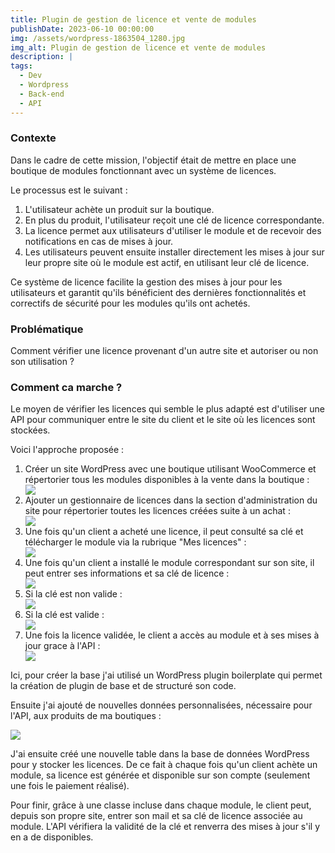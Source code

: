 ```yaml
---
title: Plugin de gestion de licence et vente de modules
publishDate: 2023-06-10 00:00:00
img: /assets/wordpress-1863504_1280.jpg
img_alt: Plugin de gestion de licence et vente de modules
description: |
tags:
  - Dev
  - Wordpress
  - Back-end
  - API
---
```


<h3>Contexte</h3>
Dans le cadre de cette mission, l'objectif était de mettre en place une boutique de modules fonctionnant avec un système de licences.

Le processus est le suivant :

<ol>
<li>L'utilisateur achète un produit sur la boutique.</li>
<li>En plus du produit, l'utilisateur reçoit une clé de licence correspondante.</li>
<li>La licence permet aux utilisateurs d'utiliser le module et de recevoir des notifications en cas de mises à jour.</li>
<li>Les utilisateurs peuvent ensuite installer directement les mises à jour sur leur propre site où le module est actif, en utilisant leur clé de licence.</li>
</ol>

Ce système de licence facilite la gestion des mises à jour pour les utilisateurs et garantit qu'ils bénéficient des dernières fonctionnalités et correctifs de sécurité pour les modules qu'ils ont achetés.

<h3>Problématique</h3>
Comment vérifier une licence provenant d'un autre site et autoriser ou non son utilisation ?
<h3>Comment ca marche ?</h3>

Le moyen de vérifier les licences qui semble le plus adapté est d'utiliser une API pour communiquer entre le site du client et le site où les licences sont stockées.

Voici l'approche proposée :

<ol>
<li>Créer un site WordPress avec une boutique utilisant WooCommerce et répertorier tous les modules disponibles à la vente dans la boutique :</li>
<img  src="/assets/capture-portfolio/LM/LM1.PNG">
<li>Ajouter un gestionnaire de licences dans la section d'administration du site pour répertorier toutes les licences créées suite à un achat :</li>
<img  src="/assets/capture-portfolio/LM/LM7.PNG">
<li>Une fois qu'un client a acheté une licence, il peut consulté sa clé et télécharger le module via la rubrique "Mes licences" :</li>
<img  src="/assets/capture-portfolio/LM/LM2.PNG">
<li>Une fois qu'un client a installé le module correspondant sur son site, il peut entrer ses informations et sa clé de licence :</li>
<img  src="/assets/capture-portfolio/LM/LM3.PNG">
<li>Si la clé est non valide :</li>
<img  src="/assets/capture-portfolio/LM/LM4.PNG">
<li>Si la clé est valide :</li>
<img  src="/assets/capture-portfolio/LM/LM5.PNG">
<li>Une fois la licence validée, le client a accès au module et à ses mises à jour grace à l'API :</li>
<img  src="/assets/capture-portfolio/LM/LM6.PNG">
</ol>

Ici, pour créer la base j'ai utilisé un WordPress plugin boilerplate qui permet la création de plugin de base et de structuré son code.

Ensuite j'ai ajouté de nouvelles données personnalisées, nécessaire pour l'API, aux produits de ma boutiques :

<img  src="/assets/capture-portfolio/LM/LM8.PNG">

J'ai ensuite créé une nouvelle table dans la base de données WordPress pour y stocker les licences. De ce fait à chaque fois qu'un client achète un module, sa licence est générée et disponible sur son compte (seulement une fois le paiement réalisé).

Pour finir, grâce à une classe incluse dans chaque module, le client peut, depuis son propre site, entrer son mail et sa clé de licence associée au module. L'API vérifiera la validité de la clé et renverra des mises à jour s'il y en a de disponibles.

